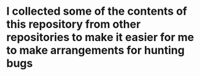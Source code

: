 # I collected some of the contents of this repository from other repositories to make it easier for me to make arrangements for hunting bugs
